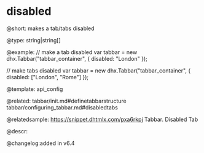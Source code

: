 disabled
=============

@short: makes a tab/tabs disabled





@type: string|string[]

@example: 
// make a tab disabled
var tabbar = new dhx.Tabbar("tabbar_container", {
    disabled: "London"
});

// make tabs disabled
var tabbar = new dhx.Tabbar("tabbar_container", {
    disabled: ["London", "Rome"]
});

@template:	api_config

@related: 
tabbar/init.md#definetabbarstructure
tabbar/configuring_tabbar.md#disabledtabs

@relatedsample: https://snippet.dhtmlx.com/pxa6rkpj	Tabbar. Disabled Tab

@descr: 


@changelog:added in v6.4
